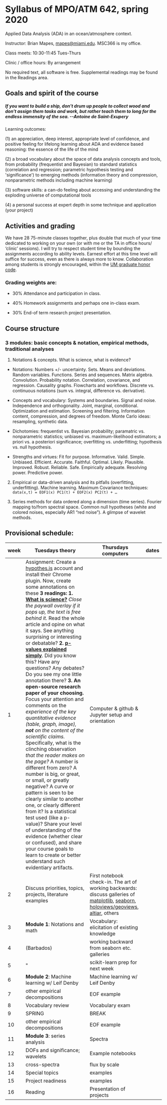 # Syllabus of MPO/ATM 642, spring 2020
Applied Data Analysis (ADA) in an ocean/atmosphere context. 

Instructor: Brian Mapes, mapes@miami.edu. MSC366 is my office. 

Class meets: 10:30-11:45 Tues-Thurs

Clinic / office hours: By arrangement

No required text, all software is free. Supplemental readings may be found in the Readings area. 

## Goals and spirit of the course
##### _If you want to build a ship, don't drum up people to collect wood and don't assign them tasks and work, but rather teach them to long for the endless immensity of the sea. --Antoine de Saint-Exupery_

Learning outcomes: 

  (1) an appreciation, deep interest, appropriate level of confidence, and positive feeling for lifelong learning about ADA and evidence based reasoning: the essence of the life of the mind

  (2) a broad vocabulary about the space of data analysis concepts and tools, from probability (frequentist and Bayesian) to standard statistics (correlation and regression; parametric hypothesis testing and 'significance') to emerging methods (information theory and compression, nonparametric methods including machine learning)

  (3) software skills: a can-do feeling about accessing and understanding the exploding universe of computational tools
  
  (4) a personal success at expert depth in some technique and application (your project)

## Activities and grading
We have 28 75-minute classes together, plus double that much of your time dedicated to working on your own (or with me or the TA in office hours/ ‘clinic’ sessions). I will try to respect student time by bounding the assignments according to ability levels. Earnest effort at this time level will suffice for success, even as there is always more to know. Collaboration among students is strongly encouraged, within the [UM graduate honor code](https://www.grad.miami.edu/_assets/pdf/graduate_student_honor_code_2016_2017.pdf). 

### Grading weights are: 
  * 30% Attendance and participation in class. 
  
  * 40% Homework assignments and perhaps one in-class exam.
    
  * 30% End-of term research project presentation.
  
  
## Course structure

### 3 modules: basic concepts & notation, empirical methods, traditional analyses

1. Notations & concepts. What is science, what is evidence?

  - Notations: Numbers +/- uncertainty. Sets. Means and deviations. Random variables. Functions. Series and sequences. Matrix algebra. Convolution. Probability notation. Correlation, covariance, and regression. Causality graphs. Flowcharts and workflows. Discrete vs. continuous notations (sum vs. integral, difference vs. derivative). 

  - Concepts and vocabulary: Systems and boundaries. Signal and noise. Independence and orthogonality. Joint, marginal, conditional. Optimization and estimation. Screening and filtering. Information content, compression, and degrees of freedom. Monte Carlo ideas: resampling, synthetic data. 
  
  - Dichotomies: frequentist vs. Bayesian probability; paramatric vs. nonparametric statistics; unbiased vs. maximum-likelihood estimators; a priori vs. a posteriori significance; overfitting vs. underfitting; hypothesis vs. null hypothesis.
  
  - Strengths and virtues: Fit for purpose. Informative. Valid. Simple. Unbiased. Efficient. Accurate. Faithful. Optimal. Likely. Plausible. Improved. Robust. Reliable. Safe. Empirically adequate. Resolving power. Predictive power. 

2. Empirical or data-driven analysis and its pitfalls (overfitting, underfitting). Machine learning. Maximum Covariance techniques: `data(x,t) = EOF1(x) PC1(t) + EOF2(x) PC2(t) + … `  

3. Series methods for data ordered along a dimension (time series). Fourier mapping to/from spectral space. Common null hypotheses (white and colored noises, especially AR1 “red noise”). A glimpse of wavelet methods. 



## Provisional schedule: 

week | Tuesdays theory | Thursdays computers | dates
-----|----------|-----------|------
1 | Assignment: Create a [hypothes.is](https://web.hypothes.is/start/) account and install their Chrome plugin. Now, create some annotations on these **3 readings: 1.** [**What is science?**](https://www.nap.edu/read/13163/chapter/4) *Close the paywall overlay if it pops up, the text is free behind it.* Read the whole article and opine on what it says. See anything surprising or interesting or debatable? **2.** [**p-values explained simply**](https://towardsdatascience.com/p-value-explained-simply-for-data-scientists-4c0cd7044f14). Did you know this? Have any questions? Any debates? Do you see my one little annotation there? **3. An open-source research paper of your choosing.** Focus your attention and comments on the *experience of the key quantitative evidence (table, graph, image), **not** on the content of the scientific claims.* Specifically, what is the clinching observation *that the reader makes on the page?* A number is different from zero? A number is big, or great, or small, or greatly negative? A curve or pattern is seen to be clearly similar to another one, or clearly different from it? Is a statistical test used (like a p-value)? Share your level of understanding of the evidence (whether clear or confused), and share your course goals to learn to create or better understand such evidentiary artifacts. | Computer & github & Jupyter setup and orientation   |
2 | Discuss priorities, topics, projects, literature examples | First notebook check-in. The art of working backwards: discuss galleries of [matplotlib](), [seaborn](), [holoviews/geoviews](), [altiar](https://altair-viz.github.io/gallery/index.html), others | 
3 | **Module 1**: Notations and math | Vocabulary: elicitation of existing knowledge | 
4 | (Barbados) | working backward from seaborn etc. galleries |  
5 | " | scikit-learn prep for next week | 
6 | **Module 2**: Machine learning w/ Leif Denby      | Machine learning w/ Leif Denby      | 
7 | other empirical decompositions | EOF example  |  
8 | Vocabulary review| Vocabulary exam | 
9 | SPRING | BREAK | 
10 | other empirical decompositions | EOF example  |  
11| **Module 3**: series analysis | Spectra  | 
12| DOFs and significance; wavelets   | Example notebooks     | 
13| cross-spectra | flux by scale
14| Special topics | examples | 
15| Project readiness | examples  | 
16| Reading | Presentation of projects | 

